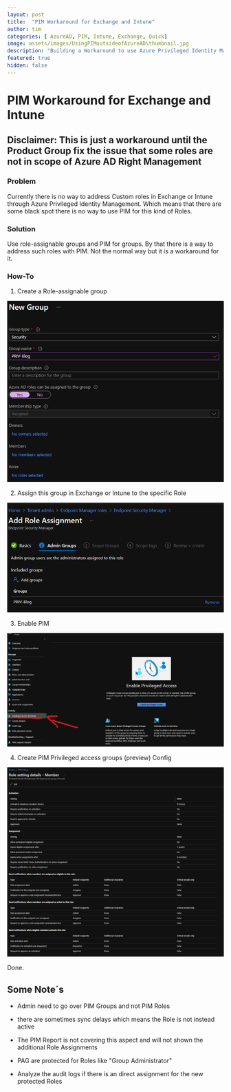 ```yaml
---
layout: post
title:  "PIM Workaround for Exchange and Intune"
author: tim
categories: [ AzureAD, PIM, Intune, Exchange, Quick]
image: assets/images/UsingPIMoutsideofAzureAD\thumbnail.jpg
description: "Building a Workaround to use Azure Privileged Identity Management for Role outside of AzureAD Role System"
featured: true
hidden: false
---
```


# PIM Workaround for Exchange and Intune

## Disclaimer: This is just a workaround until the Product Group fix the issue that some roles are not in scope of Azure AD Right Management

### Problem

Currently there is no way to address Custom roles in Exchange or Intune through Azure Privileged Identity Management. Which means that there are some black spot there is no way to use PIM for this kind of Roles.

### Solution

Use role-assignable groups and PIM for groups.  By that there is a way to address such roles with PIM. Not the normal way but it is a workaround for it.

### How-To

1. Create a Role-assignable group

![NewGroup](/assets/images/UsingPIMoutsideofAzureAD/newgroup.png)

2. Assign this group in Exchange or Intune to the specific Role

![RoleAssignment](/assets/images/UsingPIMoutsideofAzureAD/roleassignment.png)

3. Enable PIM

![EnablePIM](/assets/images/UsingPIMoutsideofAzureAD/enablepim.png)

4. Create PIM Privileged access groups (preview) Config

![PIMConfig](/assets/images/UsingPIMoutsideofAzureAD/pimnconfig.png)

Done.

## Some Note´s

- Admin need to go over PIM Groups and not PIM Roles

- there are sometimes sync delays which means the Role is not instead active

- The PIM Report is not covering this aspect and will not shown the additional Role Assignments

- PAG are protected for Roles like "Group Administrator"

- Analyze the audit logs if there is an direct assignment for the new protected Roles 
